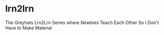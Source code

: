 # lrn2lrn
The Greyhats Lrn2Lrn Series where Newbies Teach Each Other So I Don't Have to Make Material
